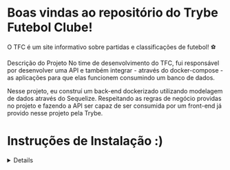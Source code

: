 # Boas vindas ao repositório do Trybe Futebol Clube!
O TFC é um site informativo sobre partidas e classificações de futebol! ⚽️

Descrição do Projeto
No time de desenvolvimento do TFC, fui responsável por desenvolver uma API e também integrar - através do docker-compose - as aplicações para que elas funcionem consumindo um banco de dados.

Nesse projeto, eu construí um back-end dockerizado utilizando modelagem de dados através do Sequelize. Respeitando as regras de negócio providas no projeto e fazendo a API ser capaz de ser consumida por um front-end já provido nesse projeto pela Trybe.


# Instruções de Instalação :)
<details>
  1. `npm install`
  2. `npm run install:apps`
  3. `npm run compose:up`
  4. `npm run prestart`
</details>
